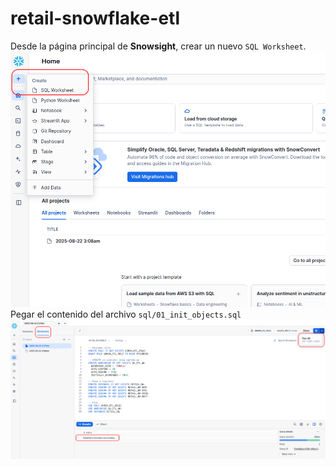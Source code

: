 # retail-snowflake-etl

Desde la página principal de **Snowsight**, crear un nuevo `SQL Worksheet`.
![](img/01_create_sql_worksheet.png)
Pegar el contenido del archivo `sql/01_init_objects.sql`
![](img/02_run_init_objects_sql.png)